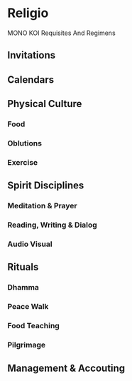 # Religio
MONO KOI Requisites And Regimens

## Invitations

## Calendars

## Physical Culture

### Food

### Oblutions

### Exercise

## Spirit Disciplines

### Meditation & Prayer

### Reading, Writing & Dialog

### Audio Visual 

## Rituals

### Dhamma

### Peace Walk

### Food Teaching

### Pilgrimage

## Management & Accouting
